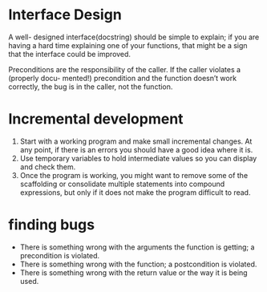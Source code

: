 # Interface Design
A well- designed interface(docstring) should be simple to explain; if you are having a hard time explaining one of your functions, that might be a sign that the interface could be improved.

Preconditions are the responsibility of the caller. If the caller violates a (properly docu- mented!) precondition and the function doesn’t work correctly, the bug is in the caller, not the function.

# Incremental development
1. Start with a working program and make small incremental changes. At any point, if there is an errors you should have a good idea where it is.
2. Use temporary variables to hold intermediate values so you can display and check them.3. Once the program is working, you might want to remove some of the scaffolding or consolidate multiple statements into compound expressions, but only if it does not make the program difficult to read.
# finding bugs
* There is something wrong with the arguments the function is getting; a precondition is violated.* There is something wrong with the function; a postcondition is violated.* There is something wrong with the return value or the way it is being used.